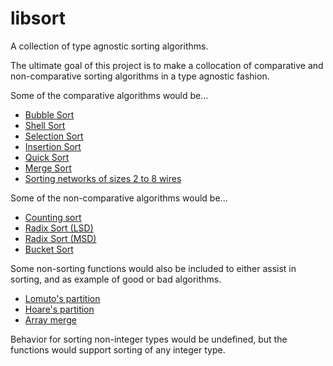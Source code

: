# libsort
A collection of type agnostic sorting algorithms.

The ultimate goal of this project is to make a collocation of comparative 
and non-comparative sorting algorithms in a type agnostic fashion.

Some of the comparative algorithms would be...
* [Bubble Sort](https://en.wikipedia.org/wiki/Bubble_sort)
* [Shell Sort](https://en.wikipedia.org/wiki/Shellsort)
* [Selection Sort](https://en.wikipedia.org/wiki/Selection_sort)
* [Insertion Sort](https://en.wikipedia.org/wiki/Insertion_sort)
* [Quick Sort](https://en.wikipedia.org/wiki/Quicksort)
* [Merge Sort](https://en.wikipedia.org/wiki/Merge_sort)
* [Sorting networks of sizes 2 to 8 wires](https://en.wikipedia.org/wiki/Sorting_network)

Some of the non-comparative algorithms would be...
* [Counting sort](https://en.wikipedia.org/wiki/Counting_sort)
* [Radix Sort (LSD)](https://en.wikipedia.org/wiki/Radix_sort)
* [Radix Sort (MSD)](https://en.wikipedia.org/wiki/Radix_sort#Most_significant_digit_radix_sorts)
* [Bucket Sort](https://en.wikipedia.org/wiki/Bucket_sort)

Some non-sorting functions would also be included to either
assist in sorting, and as example of good or bad algorithms.
* [Lomuto's partition](https://en.wikipedia.org/wiki/Quicksort#Lomuto_partition_scheme)
* [Hoare's partition](https://en.wikipedia.org/wiki/Quicksort#Hoare_partition_scheme)
* [Array merge](https://en.wikipedia.org/wiki/Merge_algorithm#Merging_two_lists)

Behavior for sorting non-integer types would be undefined, but the functions
 would support sorting of any integer type.
